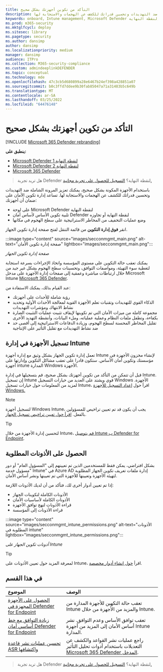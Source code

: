 ```yaml
---
title: التأكد من تكوين أجهزتك بشكل صحيح
description: قم بتكوين الأجهزة بشكل صحيح لتعزيز المرونة الشاملة ضد التهديدات وتحسين قدراتك للكشف عن الهجمات والاستجابة لها.
keywords: onboard, Intune management, Microsoft Defender لنقطة النهاية, Microsoft Defender, Windows Defender, attack surface reduction, ASR, security baseline
ms.prod: m365-security
ms.mktglfcycl: deploy
ms.sitesec: library
ms.pagetype: security
ms.author: dansimp
author: dansimp
ms.localizationpriority: medium
manager: dansimp
audience: ITPro
ms.collection: M365-security-compliance
ms.custom: admindeeplinkDEFENDER
ms.topic: conceptual
ms.technology: mde
ms.openlocfilehash: 47c3cb5d680899a28e6467b24ef398a428851a07
ms.sourcegitcommit: b0c3ffd7ddee9b30fab85047a71a31483b5c649b
ms.translationtype: MT
ms.contentlocale: ar-SA
ms.lasthandoff: 03/25/2022
ms.locfileid: "64476148"
---
```

# <a name="ensure-your-devices-are-configured-properly"></a>التأكد من تكوين أجهزتك بشكل صحيح

[!INCLUDE [Microsoft 365 Defender rebranding](../../includes/microsoft-defender.md)]

**ينطبق على:**
- [Microsoft Defender لنقطة النهاية 1](https://go.microsoft.com/fwlink/p/?linkid=2154037)
- [Microsoft Defender لنقطة النهاية 2](https://go.microsoft.com/fwlink/p/?linkid=2154037)
- [Microsoft 365 Defender](https://go.microsoft.com/fwlink/?linkid=2118804)

> هل تريد تجربة Defender لنقطة النهاية؟ [التسجيل للحصول على تجربة مجانية.](https://signup.microsoft.com/create-account/signup?products=7f379fee-c4f9-4278-b0a1-e4c8c2fcdf7e&ru=https://aka.ms/MDEp2OpenTrial?ocid=docs-wdatp-onboardconfigure-abovefoldlink)

باستخدام الأجهزة المكونة بشكل صحيح، يمكنك تعزيز المرونة الشاملة ضد التهديدات وتحسين قدراتك للكشف عن الهجمات والاستجابة لها. تساعد إدارة تكوين الأمان على ضمان أن أجهزتك:

- على لوحة Microsoft Defender لنقطة النهاية
- تلبية تكوين الأساس لأساس أمان Defender لنقطة النهاية أو تجاوزه
- وضع عمليات التخفيف من المخاطر الاستراتيجية على سطح الهجوم في مكانها

انقر **فوق إدارة التكوين** من قائمة التنقل لفتح صفحة إدارة تكوين الجهاز.

:::image type="content" source="images/secconmgmt_main.png" alt-text="صفحة إدارة تكوين الأمان" lightbox="images/secconmgmt_main.png":::

*صفحة إدارة تكوين الجهاز*

يمكنك تعقب حالة التكوين على مستوى المؤسسة واتخاذ الإجراءات بسرعة استجابة لتغطية سوء التهيئة، ومواصفات التوافق، وتحسينات سطح الهجوم بشكل غير جيد من خلال ارتباطات مباشرة وعمقية إلى صفحات إدارة الأجهزة على مدخل Microsoft Intune <a href="https://go.microsoft.com/fwlink/p/?linkid=2077139" target="_blank">Microsoft 365 Defender</a>.

عند القيام بذلك، يمكنك الاستفادة من:

- رؤية شاملة للأحداث على أجهزتك
- الذكاء القوي للتهديدات وتقنيات تعلم الأجهزة القوية لمعالجة الأحداث الأولية وتحديد نشاط الانتهاك ومؤشرات التهديدات
- مجموعة كاملة من ميزات الأمان التي تم تكوينها لإيقاف تثبيت عمليات التثبيت الضارة بكفاءة، وتطفل ملفات النظام وعملية عملياته، وملء البيانات، وأنشطة التهديد الأخرى
- تقليل المخاطر المحسنة لسطح الهجوم، وزيادة الدفاعات الاستراتيجية إلى أقصى حد ضد نشاط التهديدات مع تقليل التأثير على الإنتاجية

## <a name="enroll-devices-to-intune-management"></a>تسجيل الأجهزة في إدارة Intune

تعمل إدارة تكوين الجهاز بشكل وثيق مع إدارة أجهزة Intune لإنشاء مخزون الأجهزة في مؤسستك وتكوين أمان الأساس. ستكون قادرا على تعقب مشاكل التكوين وإدارتها على أجهزة intune المدارة Windows الأجهزة.

قبل أن تتمكن من التأكد من تكوين أجهزتك بشكل صحيح، قم بتسجيلها في إدارة Intune. إن تسجيل Intune قوي ويشتد على العديد من خيارات التسجيل Windows الأجهزة. لمزيد من المعلومات حول خيارات تسجيل Intune، اقرأ حول [إعداد التسجيل للأجهزة Windows.](/intune/windows-enroll)

> [!NOTE]
> لتسجيل أجهزة Windows Intune، يجب أن يكون قد تم تعيين تراخيص للمسؤولين بالفعل. [اقرأ حول تعيين تراخيص تسجيل الجهاز](/intune/licenses-assign).

> [!TIP]
> لتحسين إدارة الأجهزة من خلال Intune، [قم بتوصيل Intune ب Defender for Endpoint](/intune/advanced-threat-protection#enable-windows-defender-atp-in-intune).

## <a name="obtain-required-permissions"></a>الحصول على الأذونات المطلوبة

بشكل افتراضي، يمكن فقط للمستخدمين الذين تم تعيينهم إلى "المسؤول العام" أو دور "مسؤول خدمة Intune" في Azure AD إدارة ملفات تعريف تكوين الجهاز المطلوبة لتهيئة الأجهزة وتعيينها للأجهزة التي تم تعيينها ونشر أساس الأمان.

إذا تم تعيين أدوار أخرى لك، فتأكد من أن لديك الأذونات اللازمة:

- الأذونات الكاملة لتكوينات الجهاز
- الأذونات الكاملة لأساسيات الأمان
- قراءة الأذونات لنهج توافق الأجهزة
- قراءة الأذونات إلى المؤسسة

:::image type="content" source="images/secconmgmt_intune_permissions.png" alt-text="الأذونات المطلوبة في intune" lightbox="images/secconmgmt_intune_permissions.png":::

*أذونات تكوين الجهاز على Intune*

> [!TIP]
> لمعرفة المزيد حول تعيين الأذونات على Intune، اقرأ [حول إنشاء أدوار مخصصة](/intune/create-custom-role#to-create-a-custom-role).

## <a name="in-this-section"></a>في هذا القسم

الموضوع|الوصف
:---|:---
[الحصول على الأجهزة المجهزة في Defender for Endpoint](configure-machines-onboarding.md)|تعقب حالة التكهين للأجهزة المدارة من Intune والمزيد من الأجهزة من خلال Intune. 
[زيادة التوافق مع خط أساسي أمان Defender for Endpoint](configure-machines-security-baseline.md)|تعقب توافق الأساس وعدم التوافق. نشر أساس الأمان إلى المزيد من أجهزة Intune المدارة.
[تحسين عمليات نشر قاعدة ASR واكتشافها](configure-machines-asr.md)|راجع عمليات نشر القواعد والكشف عن التعديلات باستخدام أدوات تحليل التأثير <a href="https://go.microsoft.com/fwlink/p/?linkid=2077139" target="_blank">Microsoft 365 Defender المدخل</a>.

> هل تريد تجربة Defender لنقطة النهاية؟ [التسجيل للحصول على تجربة مجانية.](https://signup.microsoft.com/create-account/signup?products=7f379fee-c4f9-4278-b0a1-e4c8c2fcdf7e&ru=https://aka.ms/MDEp2OpenTrial?ocid=docs-wdatp-onboardconfigure-belowfoldlink)
